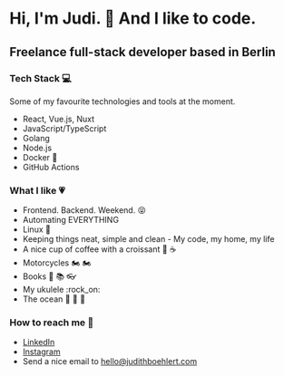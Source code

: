 # Hi, I'm Judi. 👋 And I like to code.

## Freelance full-stack developer based in Berlin

### Tech Stack :computer:
Some of my favourite technologies and tools at the moment.
* React, Vue.js, Nuxt
* JavaScript/TypeScript
* Golang
* Node.js
* Docker :whale:
* GitHub Actions

### What I like :heartpulse:
* Frontend. Backend. Weekend. :stuck_out_tongue_closed_eyes: 
* Automating EVERYTHING
* Linux 🐧
* Keeping things neat, simple and clean - My code, my home, my life
* A nice cup of coffee with a croissant :croissant: :coffee:
* Motorcycles :motorcycle: :motorcycle:
* Books :book: :books: :eyeglasses: 
* My ukulele :rock_on:
* The ocean :ocean: :ocean: :ocean:

### How to reach me :love_letter:
* [LinkedIn](https://linkedin.com/in/jboehlert)
* [Instagram](https://www.instagram.com/judi.codes/)
* Send a nice email to hello@judithboehlert.com
